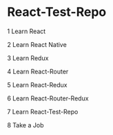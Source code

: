 # React-Test-Repo


1 Learn React

2 Learn React Native

3 Learn Redux

4 Learn React-Router

5 Learn React-Redux

6 Learn React-Router-Redux

7 Learn React-Test-Repo

8 Take a Job    